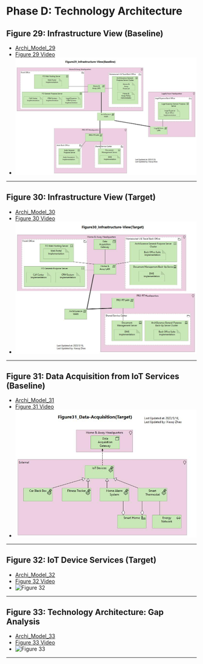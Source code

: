 # Phase D: Technology Architecture

## Figure 29: Infrastructure View (Baseline)

- [Archi_Model_29](./Phase_D_Technology_Architecture/29-Infratructure-View-Baseline.archimate)
- [Figure 29 Video]()
- ![Figure 29](./Phase_D_Technology_Architecture/Figure29_Infrastructure-View(Baseline).jpg)

---

## Figure 30: Infrastructure View (Target)

- [Archi_Model_30](./Phase_D_Technology_Architecture/30-Infratructure-View-Target.archimate)
- [Figure 30 Video]()
- ![Figure 30](./Phase_D_Technology_Architecture/Figure30_Infrastructure-View(Target).jpg)

---

## Figure 31: Data Acquisition from IoT Services (Baseline)

- [Archi_Model_31](./Phase_D_Technology_Architecture/31-Data-Acquisition-Target.archimate)
- [Figure 31 Video]()
- ![Figure 31](./Phase_D_Technology_Architecture/Figure31_Data-Acquisition(Target).jpg)

---

## Figure 32: IoT Device Services (Target)

- [Archi_Model_32]()
- [Figure 32 Video]()
- ![Figure 32]()

---

## Figure 33: Technology Architecture: Gap Analysis

- [Archi_Model_33]()
- [Figure 33 Video]()
- ![Figure 33]()

---